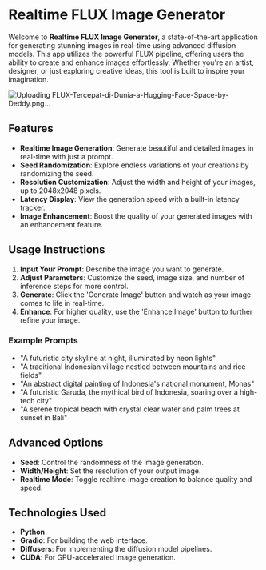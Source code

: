 # Realtime FLUX Image Generator

Welcome to **Realtime FLUX Image Generator**, a state-of-the-art application for generating stunning images in real-time using advanced diffusion models. This app utilizes the powerful FLUX pipeline, offering users the ability to create and enhance images effortlessly. Whether you're an artist, designer, or just exploring creative ideas, this tool is built to inspire your imagination.

![Uploading FLUX-Tercepat-di-Dunia-a-Hugging-Face-Space-by-Deddy.png…]()

## Features

- **Realtime Image Generation**: Generate beautiful and detailed images in real-time with just a prompt.
- **Seed Randomization**: Explore endless variations of your creations by randomizing the seed.
- **Resolution Customization**: Adjust the width and height of your images, up to 2048x2048 pixels.
- **Latency Display**: View the generation speed with a built-in latency tracker.
- **Image Enhancement**: Boost the quality of your generated images with an enhancement feature.
  
## Usage Instructions

1. **Input Your Prompt**: Describe the image you want to generate.
2. **Adjust Parameters**: Customize the seed, image size, and number of inference steps for more control.
3. **Generate**: Click the 'Generate Image' button and watch as your image comes to life in real-time.
4. **Enhance**: For higher quality, use the 'Enhance Image' button to further refine your image.

### Example Prompts
- "A futuristic city skyline at night, illuminated by neon lights"
- "A traditional Indonesian village nestled between mountains and rice fields"
- "An abstract digital painting of Indonesia's national monument, Monas"
- "A futuristic Garuda, the mythical bird of Indonesia, soaring over a high-tech city"
- "A serene tropical beach with crystal clear water and palm trees at sunset in Bali"
  
## Advanced Options

- **Seed**: Control the randomness of the image generation.
- **Width/Height**: Set the resolution of your output image.
- **Realtime Mode**: Toggle realtime image creation to balance quality and speed.
  
## Technologies Used

- **Python**
- **Gradio**: For building the web interface.
- **Diffusers**: For implementing the diffusion model pipelines.
- **CUDA**: For GPU-accelerated image generation.

